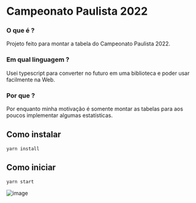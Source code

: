 # Campeonato Paulista 2022

### O que é ?
Projeto feito para montar a tabela do Campeonato Paulista 2022.

### Em qual linguagem ?
Usei typescript para converter no futuro em uma biblioteca e poder usar facilmente na Web.

### Por que ?
Por enquanto minha motivação é somente montar as tabelas para aos poucos implementar algumas estatísticas.

## Como instalar

```
yarn install
```

## Como iniciar

```
yarn start
```

![image](https://user-images.githubusercontent.com/32399548/156264888-ad0a9bde-d68a-4d44-98bf-746de5bd7518.png)
